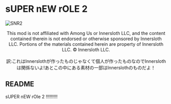 # sUPER nEW rOLE 2
![SNR2](https://github.com/user-attachments/assets/1084b81c-c2d3-46d6-89b5-859271384a17)

<center>
This mod is not affiliated with Among Us or Innersloth LLC, and the content contained therein is not endorsed or otherwise sponsored by Innersloth LLC. Portions of the materials contained herein are property of Innersloth LLC. © Innersloth LLC.
</center><br><center>訳:これはInnerslothが作ったものじゃなくて個人が作ったものなのでInnerslothは関係ないよ!あとこの中にある素材の一部はInnerslothのものだよ！</center>

## README

sUPER nEW rOle 2 !!!!!!!!!
